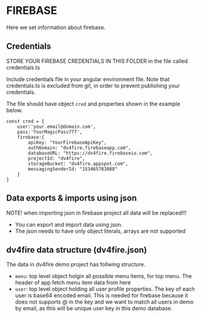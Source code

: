 
# FIREBASE

Here we set information about firebase.

## Credentials
STORE YOUR FIREBASE CREDENTIALS IN THIS FOLDER in the file called credentials.ts 

Include credentials file in your angular environment file. Note that credentials.ts is excluded from git, in order to prevent publishing your credentials.

The file should have object `cred` and properties shown in the example below.
```
const cred = {
    user:'your.email@domain.com',
    pass:'YourMagicPass777',
    firebase:{
        apiKey: "YourFirebaseApiKey",
        authDomain: "dv4fire.firebaseapp.com",
        databaseURL: "https://dv4fire.firebaseio.com",
        projectId: "dv4fire",
        storageBucket: "dv4fire.appspot.com",
        messagingSenderId: "153465783888"
    }
}
```

## Data exports & imports using json
NOTE! when importing json in firebase project all data will be replaced!!!

- You can export and import data using json.
- The json needs to have only object literals, arrays are not supported

## dv4fire data structure (dv4fire.json)
The data in dv4fire demo project has follwing structure.

- `menu`: top level object holgin all possible menu items, for top menu. The header of app fetch menu item data from here
- `user`: top level object holding all user profile properties. The key of each user is base64 encoded email. This is needed for firebase because it does not supports @ in the key and we want to match all users in demo by email, as this will be unique user key in this demo database.




